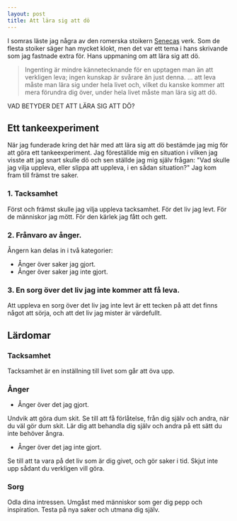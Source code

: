 ```yaml
---
layout: post
title: Att lära sig att dö
---
```


I somras läste jag några av den romerska stoikern [Senecas][wiki]
verk. Som de flesta stoiker säger han mycket klokt, men det var
ett tema i hans skrivande som jag fastnade extra för. Hans
uppmaning om att lära sig att dö.

[wiki]: WIKIPEDIALÄNK "Wikipedia"

> Ingenting är mindre kännetecknande för en upptagen man än att
> verkligen leva; ingen kunskap är svårare än just denna. ... att
> leva måste man lära sig under hela livet och, vilket du kanske
> kommer att mera förundra dig över, under hela livet måste man
> lära sig att dö.

VAD BETYDER DET ATT LÄRA SIG ATT DÖ?


## Ett tankeexperiment

När jag funderade kring det här med att lära sig att dö bestämde
jag mig för att göra ett tankeexperiment. Jag föreställde mig en
situation i vilken jag visste att jag snart skulle dö och sen
ställde jag mig själv frågan: "Vad skulle jag vilja uppleva,
eller slippa att uppleva, i en sådan situation?" Jag kom fram
till främst tre saker.

### 1. Tacksamhet

Först och främst skulle jag vilja uppleva tacksamhet. För det liv
jag levt. För de människor jag mött. För den kärlek jag fått och
gett.

### 2. Frånvaro av ånger. 

Ångern kan delas in i två kategorier:

- Ånger över saker jag gjort.
- Ånger över saker jag inte gjort.

### 3. En sorg över det liv jag inte kommer att få leva. 

Att uppleva en sorg över det liv jag inte levt är ett tecken på
att det finns något att sörja, och att det liv jag mister är
värdefullt.


## Lärdomar

### Tacksamhet

Tacksamhet är en inställning till livet som går att öva upp.

### Ånger

- Ånger över det jag gjort.

Undvik att göra dum skit. Se till att få förlåtelse, från dig
själv och andra, när du väl gör dum skit. Lär dig att behandla dig själv och
andra på ett sätt du inte behöver ångra.

- Ånger över det jag inte gjort.

Se till att ta vara på det liv som är dig givet, och gör saker
i tid. Skjut inte upp sådant du verkligen vill göra.

### Sorg

Odla dina intressen. Umgåst med människor som ger dig pepp och
inspiration. Testa på nya saker och utmana dig själv.
